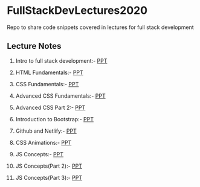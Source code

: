 # FullStackDevLectures2020
Repo to share code snippets covered in lectures for full stack development  

## Lecture Notes  
1. Intro to full stack development:- [PPT](https://www.canva.com/design/DAEM0jF297E/T4cnQ1ONW01pMtNrf0MiQg/view?utm_content=DAEM0jF297E&utm_campaign=designshare&utm_medium=link&utm_source=publishsharelink)

2. HTML Fundamentals:- [PPT](https://www.canva.com/design/DAENp7nWCuI/Gtdg4rFxSwgJYTAYoSjEgQ/view?utm_content=DAENp7nWCuI&utm_campaign=designshare&utm_medium=link&utm_source=publishsharelink)

3. CSS Fundamentals:- [PPT](https://www.canva.com/design/DAEOZL99viI/DfoZMd9ItYQoz1SB8gtfCw/view?utm_content=DAEOZL99viI&utm_campaign=designshare&utm_medium=link&utm_source=publishsharelink)

4. Advanced CSS Fundamentals:- [PPT](https://www.canva.com/design/DAEO8QNftGU/XcacC-Ns_Qq8uAsclrupQQ/view?utm_content=DAEO8QNftGU&utm_campaign=designshare&utm_medium=link&utm_source=publishsharelink)

5. Advanced CSS Part 2:- [PPT](https://www.canva.com/design/DAEPnYpqXYU/13aYnsSuL6tkdsO4vreoiA/view?utm_content=DAEPnYpqXYU&utm_campaign=designshare&utm_medium=link&utm_source=publishsharelink)

6. Introduction to Bootstrap:- [PPT](https://www.canva.com/design/DAEO4uwdUWY/UQADHQ5yKotv8LYeF2JdZQ/view?utm_content=DAEO4uwdUWY&utm_campaign=designshare&utm_medium=link&utm_source=publishsharelink)

6. Github and Netlify:- [PPT](https://www.canva.com/design/DAEPjB_-fSA/fwOo8aIkQrwjT6X6dGCKtQ/view?utm_content=DAEPjB_-fSA&utm_campaign=designshare&utm_medium=link&utm_source=publishsharelink)

7. CSS Animations:- [PPT](https://www.canva.com/design/DAEPnYpqXYU/13aYnsSuL6tkdsO4vreoiA/view?utm_content=DAEPnYpqXYU&utm_campaign=designshare&utm_medium=link&utm_source=publishsharelink)

8. JS Concepts:- [PPT](https://www.canva.com/design/DAESIzih3O4/JoxZd0nBXV_Vyh3uC7ahWA/view?utm_content=DAESIzih3O4&utm_campaign=designshare&utm_medium=link&utm_source=publishsharelink)

9. JS Concepts(Part 2):- [PPT](https://www.canva.com/design/DAETXhz0-Fg/MZJjJmT2-zwMwQ3s9olWxQ/view?utm_content=DAETXhz0-Fg&utm_campaign=designshare&utm_medium=link&utm_source=publishsharelink) 

10. JS Concepts(Part 3):- [PPT](https://www.canva.com/design/DAEUBeABgLE/zsgMILE3bgIN7l7tNbgPug/view?utm_content=DAEUBeABgLE&utm_campaign=designshare&utm_medium=link&utm_source=publishsharelink)
